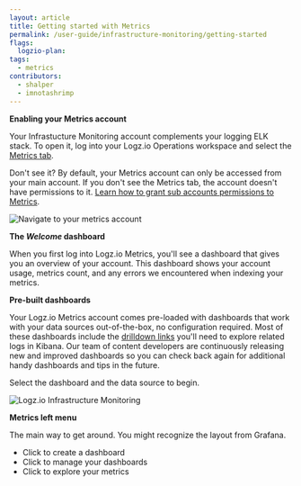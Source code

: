 ```yaml
---
layout: article
title: Getting started with Metrics
permalink: /user-guide/infrastructure-monitoring/getting-started
flags:
  logzio-plan:
tags:
  - metrics
contributors:
  - shalper
  - imnotashrimp
---
```


**Enabling your Metrics account**

Your Infrastucture Monitoring account complements your logging ELK stack. To open it, log into your Logz.io Operations workspace and select the [Metrics tab](https://app.logz.io/#/dashboard/grafana/).

Don't see it? By default, your Metrics account can only be accessed from your main account. If you don't see the Metrics tab, the account doesn't have permissions to it. [Learn how to grant sub accounts permissions to Metrics]({{site.baseurl}}/user-guide/accounts/manage-the-infrastructure-monitoring-account.html).

![Navigate to your metrics account](https://dytvr9ot2sszz.cloudfront.net/logz-docs/grafana/reach-metrics.png)

**The _Welcome_ dashboard**

When you first log into Logz.io Metrics,
  you'll see a dashboard that gives you an overview of your account.
  This dashboard shows your account usage,
  metrics count,
  and any errors we encountered when indexing your metrics.


**Pre-built dashboards**

Your Logz.io Metrics account comes pre-loaded with dashboards
  that work with your data sources out-of-the-box,
  no configuration required.
  Most of these dashboards include the
  [drilldown links]({{site.baseurl}}/user-guide/infrastructure-monitoring/configure-grafana-drilldown-links.html)
  you'll need to explore related logs in Kibana. Our team of content developers are continuously releasing new and improved dashboards so you can check back again for additional handy dashboards and tips in the future.

Select the dashboard and the data source to begin.

![Logz.io Infrastructure Monitoring](https://dytvr9ot2sszz.cloudfront.net/logz-docs/grafana/select-board-and-source.png)

**Metrics left menu**

The main way to get around. You might recognize the layout from Grafana.

* Click <i class="fas fa-plus"></i> to create a dashboard
* Click <i class="fas fa-th-large"></i> to manage your dashboards
* Click <i class="fas fa-compass"></i> to explore your metrics
